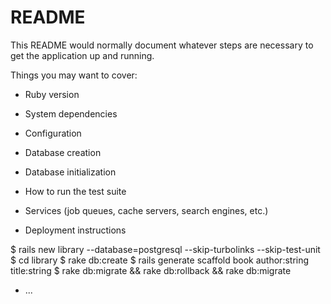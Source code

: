 # README

This README would normally document whatever steps are necessary to get the
application up and running.

Things you may want to cover:

* Ruby version

* System dependencies

* Configuration

* Database creation

* Database initialization

* How to run the test suite

* Services (job queues, cache servers, search engines, etc.)

* Deployment instructions

$ rails new library --database=postgresql --skip-turbolinks --skip-test-unit
$ cd library
$ rake db:create
$ rails generate scaffold book author:string title:string
$ rake db:migrate && rake db:rollback && rake db:migrate

* ...
